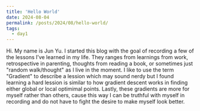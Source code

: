 ```yaml
---
title: 'Hello World'
date: 2024-08-04
permalink: /posts/2024/08/hello-world/
tags:
  - day1
---
```


Hi. My name is Jun Yu. I started this blog with the goal of recording a few of the lessons I’ve learned in my life. They ranges from learnings from work, retrospective in parenting, thoughts from reading a book, or sometimes just "random walk/thought" as I live in the moment. I like to use the term "Gradient" to describe a lession which may sound nerdy but I found learning a hard lession is similar to how gradient descent works in finding either global or local optimimal points. Lastly, these gradients are more for myself rather than others, cause this way I can be truthful with myself in recording and do not have to fight the desire to make myself look better. 